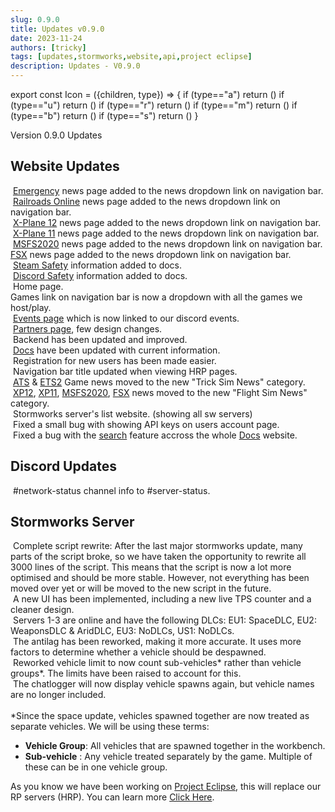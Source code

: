 ```yaml
---
slug: 0.9.0
title: Updates v0.9.0
date: 2023-11-24
authors: [tricky]
tags: [updates,stormworks,website,api,project eclipse]
description: Updates - V0.9.0
---
```

export const Icon = ({children, type}) => {
  if (type=="a") return (<i class="fas fa-plus update-add" title="Added"></i>)
  if (type=="u") return (<i class="fas fa-arrow-up update-updated" title="Updated"></i>)
  if (type=="r") return (<i class="fas fa-minus update-removed" title="Removed"></i>)
  if (type=="m") return (<i class="fas fa-exchange-alt update-moved" title="Moved"></i>)
  if (type=="b") return (<i class="fas fa-bug update-bug" title="Bug"></i>)
  if (type=="s") return (<i class="fas fa-star update-star" title="Star"></i>)
}

Version 0.9.0 Updates

<!--truncate-->

## Website Updates
&#8203;<Icon type="a"></Icon> [Emergency](https://trickys.gg/gamenews/emergency) news page added to the news dropdown link on navigation bar.<br/>
&#8203;<Icon type="a"></Icon> [Railroads Online](https://trickys.gg/gamenews/railroads) news page added to the news dropdown link on navigation bar.<br/>
&#8203;<Icon type="a"></Icon> [X-Plane 12](https://trickys.gg/gamenews/xplane12) news page added to the news dropdown link on navigation bar.<br/>
&#8203;<Icon type="a"></Icon> [X-Plane 11](https://trickys.gg/gamenews/xplane11) news page added to the news dropdown link on navigation bar.<br/>
&#8203;<Icon type="a"></Icon> [MSFS2020](https://trickys.gg/gamenews/msfs20) news page added to the news dropdown link on navigation bar.<br/>
&#8203;<Icon type="a"></Icon> [FSX](https://trickys.gg/gamenews/fsx) news page added to the news dropdown link on navigation bar.<br/>
&#8203;<Icon type="a"></Icon> [Steam Safety](/safety/steamsafety) information added to docs.<br/>
&#8203;<Icon type="a"></Icon> [Discord Safety](/safety/discordsafety) information added to docs.<br/>
&#8203;<Icon type="u"></Icon> Home page.<br/>
&#8203;<Icon type="u"></Icon> Games link on navigation bar is now a dropdown with all the games we host/play.<br/>
&#8203;<Icon type="u"></Icon> [Events page](https://trickys.gg/events) which is now linked to our discord events.<br/>
&#8203;<Icon type="u"></Icon> [Partners page](https://trickys.gg/partners), few design changes.<br/>
&#8203;<Icon type="u"></Icon> Backend has been updated and improved.<br/>
&#8203;<Icon type="u"></Icon> [Docs](https://docs.trickys.gg) have been updated with current information.<br/>
&#8203;<Icon type="u"></Icon> Registration for new users has been made easier.<br/>
&#8203;<Icon type="u"></Icon> Navigation bar title updated when viewing HRP pages.<br/>
&#8203;<Icon type="m"></Icon> [ATS](https://trickys.gg/gamenews/ats) & [ETS2](https://trickys.gg/gamenews/ets) Game news moved to the new "Trick Sim News" category.<br/>
&#8203;<Icon type="m"></Icon> [XP12](https://trickys.gg/gamenews/xplane12), [XP11](https://trickys.gg/gamenews/xplane11), [MSFS2020](https://trickys.gg/gamenews/msfs20), [FSX](https://trickys.gg/gamenews/fsx) news moved to the new "Flight Sim News" category.<br/>
&#8203;<Icon type="r"></Icon> Stormworks server's list website. (showing all sw servers)<br/>
&#8203;<Icon type="b"></Icon> Fixed a small bug with showing API keys on users account page.<br/>
&#8203;<Icon type="b"></Icon> Fixed a bug with the [search](https://docs.trickys.gg/search) feature accross the whole [Docs](https://docs.trickys.gg) website.

## Discord Updates

&#8203;<Icon type="m"></Icon> <a class="discord-text">#network-status</a> channel info to <a class="discord-text">#server-status</a>.

## Stormworks Server
&#8203;<Icon type="s"></Icon> Complete script rewrite: After the last major stormworks update, many parts of the script broke, so we have taken the opportunity to rewrite all 3000 lines of the script. This means that the script is now a lot more optimised and should be more stable. However, not everything has been moved over yet or will be moved to the new script in the future.<br/>
&#8203;<Icon type="a"></Icon> A new UI has been implemented, including a new live TPS counter and a cleaner design.<br/>
&#8203;<Icon type="u"></Icon> Servers 1-3 are online and have the following DLCs: EU1: SpaceDLC, EU2: WeaponsDLC & AridDLC, EU3: NoDLCs, US1: NoDLCs.<br/>
&#8203;<Icon type="u"></Icon> The antilag has been reworked, making it more accurate. It uses more factors to determine whether a vehicle should be despawned.<br/>
&#8203;<Icon type="u"></Icon> Reworked vehicle limit to now count sub-vehicles&ast; rather than vehicle groups&ast;. The limits have been raised to account for this.<br/>
&#8203;<Icon type="b"></Icon> The chatlogger will now display vehicle spawns again, but vehicle names are no longer included.<br/><br/>
*Since the space update, vehicles spawned together are now treated as separate vehicles. We will be using these terms:<br/>
- **Vehicle Group**: All vehicles that are spawned together in the workbench.
- **Sub-vehicle** : Any vehicle treated separately by the game. Multiple of these can be in one vehicle group.

As you know we have been working on [Project Eclipse](/updates/ProjectEclipse), this will replace our RP servers (HRP). You can learn more [Click Here](https://trickys.gg/projecteclipse).